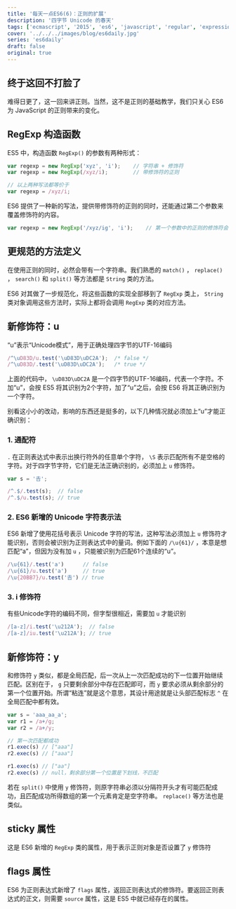 ```yaml
---
title: '每天一点ES6(6)：正则的扩展'
description: '四字节 Unicode 的春天'
tags: ['ecmascript', '2015', 'es6', 'javascript', 'regular', 'expression', 'regexp']
cover: '../../../images/blog/es6daily.jpg'
series: 'es6daily'
draft: false
original: true
---
```


## 终于这回不打脸了

难得日更了，这一回来讲正则。当然，这不是正则的基础教学，我们只关心 ES6 为 JavaScript 的正则带来的变化。

## RegExp 构造函数

ES5 中，构造函数 `RegExp()` 的参数有两种形式：

```js
var regexp = new RegExp('xyz', 'i');    // 字符串 + 修饰符
var regexp = new RegExp(/xyz/i);        // 带修饰符的正则

// 以上两种写法都等价于
var regexp = /xyz/i;
```

ES6 提供了一种新的写法，提供带修饰符的正则的同时，还能通过第二个参数来覆盖修饰符的内容。

```js
var regexp = new RegExp('/xyz/ig', 'i');    // 第一个参数中的正则的修饰符会被忽略，用第二个参数覆盖
```

## 更规范的方法定义

在使用正则的同时，必然会带有一个字符串。我们熟悉的 `match()` ， `replace()` ， `search()` 和 `split()` 等方法都是 `String` 类的方法。

ES6 对其做了一步规范化，将这些函数的实现全部移到了 `RegExp` 类上， `String` 类对象调用这些方法时，实际上都将会调用 `RegExp` 类的对应方法。

## 新修饰符：u

“u”表示“Unicode模式”，用于正确处理四字节的UTF-16编码

```js
/^\uD83D/u.test('\uD83D\uDC2A');  /* false */
/^\uD83D/.test('\uD83D\uDC2A');   /* true */
```

上面的代码中， `\uD83D\uDC2A` 是一个四字节的UTF-16编码，代表一个字符。不加“u”，会按 ES5 将其识别为2个字符，加了“u”之后，会按 ES6 将其正确识别为一个字符。

别看这小小的改动，影响的东西还是挺多的，以下几种情况就必须加上“u”才能正确识别：

### 1. 通配符

 `.` 在正则表达式中表示出换行符外的任意单个字符， `\S` 表示匹配所有不是空格的字符。对于四字节字符，它们是无法正确识别的，必须加上 `u` 修饰符。

```js
var s = '𠮷';

/^.$/.test(s);  // false
/^.$/u.test(s); // true
```

### 2. ES6 新增的 Unicode 字符表示法

ES6 新增了使用花括号表示 Unicode 字符的写法，这种写法必须加上 `u` 修饰符才能识别，否则会被识别为正则表达式中的量词。例如下面的 `/\u{61}/` ，本意是想匹配“a”，但因为没有加 `u` ，只能被识别为匹配61个连续的“u”。

```js
/\u{61}/.test('a')      // false
/\u{61}/u.test('a')     // true
/\u{20BB7}/u.test('𠮷') // true
```

### 3. i 修饰符

有些Unicode字符的编码不同，但字型很相近，需要加 `u` 才能识别

```js
/[a-z]/i.test('\u212A');  // false
/[a-z]/iu.test('\u212A'); // true
```

## 新修饰符：y

和修饰符 `y` 类似，都是全局匹配，后一次从上一次匹配成功的下一位置开始继续匹配。区别在于， `g` 只要剩余部分中存在匹配即可，而 `y` 要求必须从剩余部分的第一个位置开始。所谓“粘连”就是这个意思，其设计用途就是让头部匹配标志 `^` 在全局匹配中都有效。

```js
var s = 'aaa_aa_a';
var r1 = /a+/g;
var r2 = /a+/y;

// 第一次匹配都成功
r1.exec(s) // ["aaa"]
r2.exec(s) // ["aaa"]

r1.exec(s) // ["aa"]
r2.exec(s) // null，剩余部分第一个位置是下划线，不匹配
```

若在 `split()` 中使用 `y` 修饰符，则原字符串必须以分隔符开头才有可能匹配成功，且匹配成功所得数组的第一个元素肯定是空字符串。 `replace()` 等方法也是类似。

## sticky 属性

这是 ES6 新增的 `RegExp` 类的属性，用于表示正则对象是否设置了 `y` 修饰符

## flags 属性

ES6 为正则表达式新增了 `flags` 属性，返回正则表达式的修饰符。要返回正则表达式的正文，则需要 `source` 属性，这是 ES5 中就已经存在的属性。
